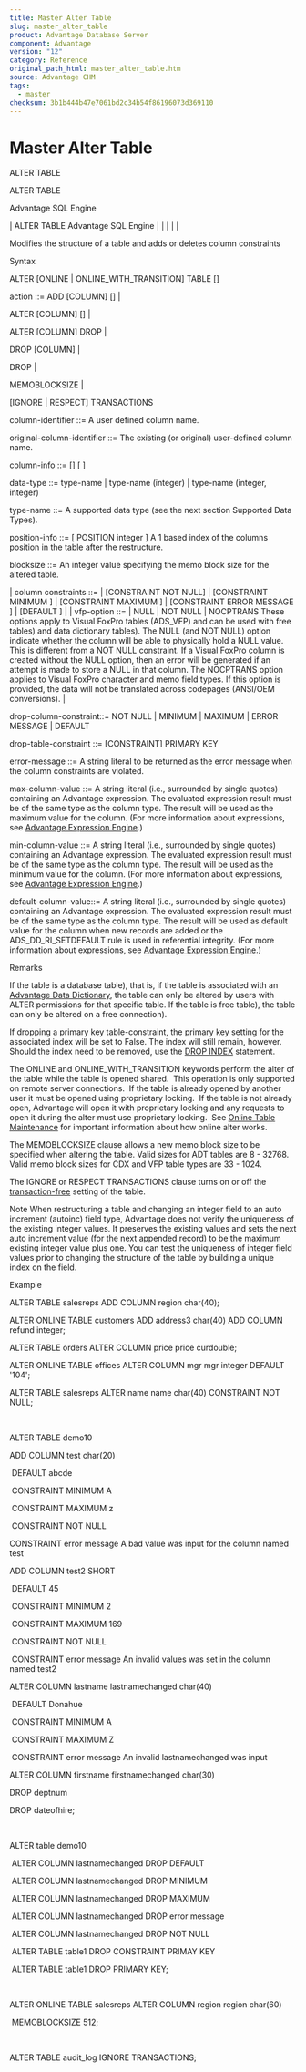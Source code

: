 ```yaml
---
title: Master Alter Table
slug: master_alter_table
product: Advantage Database Server
component: Advantage
version: "12"
category: Reference
original_path_html: master_alter_table.htm
source: Advantage CHM
tags:
  - master
checksum: 3b1b444b47e7061bd2c34b54f86196073d369110
---
```


# Master Alter Table

ALTER TABLE

ALTER TABLE

Advantage SQL Engine

| ALTER TABLE  Advantage SQL Engine |  |  |  |  |

Modifies the structure of a table and adds or deletes column constraints

Syntax

ALTER [ONLINE | ONLINE\_WITH\_TRANSITION] TABLE <table-name><action>[<action>]

action ::= ADD [COLUMN] <column-info> [<position-info>] |

ALTER [COLUMN] <original-column-identifier> <column-info> [<position-info>] |

ALTER [COLUMN] <column-identifier> DROP <drop-column-constraint> |

DROP [COLUMN] <column-identifier> |

DROP <drop-table-constraint> |

MEMOBLOCKSIZE <blocksize> |

[IGNORE | RESPECT] TRANSACTIONS

column-identifier ::= A user defined column name.

original-column-identifier ::= The existing (or original) user-defined column name.

column-info ::= <column-identifier> <data-type> [<vfp-option>] [<column-constraints> ]

data-type ::= type-name | type-name (integer) | type-name (integer, integer)

type-name ::= A supported data type (see the next section Supported Data Types).

position-info ::= [ POSITION integer ] A 1 based index of the columns position in the table after the restructure.

blocksize ::= An integer value specifying the memo block size for the altered table.

| column constraints ::= | [CONSTRAINT NOT NULL] |  [CONSTRAINT MINIMUM <max-column-value>] |  [CONSTRAINT MAXIMUM <min-column-value>] |  [CONSTRAINT ERROR MESSAGE <error-message>] |  [DEFAULT <default-column-value>] |
| vfp-option ::= | NULL | NOT NULL | NOCPTRANS  These options apply to Visual FoxPro tables (ADS\_VFP) and can be used with free tables) and data dictionary tables). The NULL (and NOT NULL) option indicate whether the column will be able to physically hold a NULL value. This is different from a NOT NULL constraint. If a Visual FoxPro column is created without the NULL option, then an error will be generated if an attempt is made to store a NULL in that column. The NOCPTRANS option applies to Visual FoxPro character and memo field types. If this option is provided, the data will not be translated across codepages (ANSI/OEM conversions). |

drop-column-constraint::= NOT NULL | MINIMUM | MAXIMUM | ERROR MESSAGE | DEFAULT

drop-table-constraint ::= [CONSTRAINT] PRIMARY KEY

error-message ::= A string literal to be returned as the error message when the column constraints are violated.

max-column-value ::= A string literal (i.e., surrounded by single quotes) containing an Advantage expression. The evaluated expression result must be of the same type as the column type. The result will be used as the maximum value for the column. (For more information about expressions, see [Advantage Expression Engine](master_advantage_expression_engine.md).)

min-column-value ::= A string literal (i.e., surrounded by single quotes) containing an Advantage expression. The evaluated expression result must be of the same type as the column type. The result will be used as the minimum value for the column. (For more information about expressions, see [Advantage Expression Engine](master_advantage_expression_engine.md).)

default-column-value::= A string literal (i.e., surrounded by single quotes) containing an Advantage expression. The evaluated expression result must be of the same type as the column type. The result will be used as default value for the column when new records are added or the ADS\_DD\_RI\_SETDEFAULT rule is used in referential integrity. (For more information about expressions, see [Advantage Expression Engine](master_advantage_expression_engine.md).)

Remarks

If the table is a database table), that is, if the table is associated with an [Advantage Data Dictionary](master_advantage_data_dictionary.md), the table can only be altered by users with ALTER permissions for that specific table. If the table is free table), the table can only be altered on a free connection).

If dropping a primary key table-constraint, the primary key setting for the associated index will be set to False. The index will still remain, however. Should the index need to be removed, use the [DROP INDEX](master_drop_index.md) statement.

The ONLINE and ONLINE\_WITH\_TRANSITION keywords perform the alter of the table while the table is opened shared.  This operation is only supported on remote server connections.  If the table is already opened by another user it must be opened using proprietary locking.  If the table is not already open, Advantage will open it with proprietary locking and any requests to open it during the alter must use proprietary locking.  See [Online Table Maintenance](master_online_table_maintenance.md) for important information about how online alter works.

The MEMOBLOCKSIZE clause allows a new memo block size to be specified when altering the table. Valid sizes for ADT tables are 8 - 32768. Valid memo block sizes for CDX and VFP table types are 33 - 1024.

The IGNORE or RESPECT TRANSACTIONS clause turns on or off the [transaction-free](master_transaction_free_tables.md) setting of the table.

Note When restructuring a table and changing an integer field to an auto increment (autoinc) field type, Advantage does not verify the uniqueness of the existing integer values. It preserves the existing values and sets the next auto increment value (for the next appended record) to be the maximum existing integer value plus one. You can test the uniqueness of integer field values prior to changing the structure of the table by building a unique index on the field.

Example

ALTER TABLE salesreps ADD COLUMN region char(40);

ALTER ONLINE TABLE customers ADD address3 char(40) ADD COLUMN refund integer;

ALTER TABLE orders ALTER COLUMN price price curdouble;

ALTER ONLINE TABLE offices ALTER COLUMN mgr mgr integer DEFAULT '104';

ALTER TABLE salesreps ALTER name name char(40) CONSTRAINT NOT NULL;

 

ALTER TABLE demo10

ADD COLUMN test char(20)

 DEFAULT abcde

 CONSTRAINT MINIMUM A

 CONSTRAINT MAXIMUM z

 CONSTRAINT NOT NULL

CONSTRAINT error message A bad value was input for the column named test

ADD COLUMN test2 SHORT

 DEFAULT 45

 CONSTRAINT MINIMUM 2

 CONSTRAINT MAXIMUM 169

 CONSTRAINT NOT NULL

 CONSTRAINT error message An invalid values was set in the column named test2

ALTER COLUMN lastname lastnamechanged char(40)

 DEFAULT Donahue

 CONSTRAINT MINIMUM A

 CONSTRAINT MAXIMUM Z

 CONSTRAINT error message An invalid lastnamechanged was input

ALTER COLUMN firstname firstnamechanged char(30)

DROP deptnum

DROP dateofhire;

 

ALTER table demo10

 ALTER COLUMN lastnamechanged DROP DEFAULT

 ALTER COLUMN lastnamechanged DROP MINIMUM

 ALTER COLUMN lastnamechanged DROP MAXIMUM

 ALTER COLUMN lastnamechanged DROP error message

 ALTER COLUMN lastnamechanged DROP NOT NULL

 ALTER TABLE table1 DROP CONSTRAINT PRIMAY KEY

 ALTER TABLE table1 DROP PRIMARY KEY;

 

ALTER ONLINE TABLE salesreps ALTER COLUMN region region char(60)

 MEMOBLOCKSIZE 512;

 

ALTER TABLE audit\_log IGNORE TRANSACTIONS;
